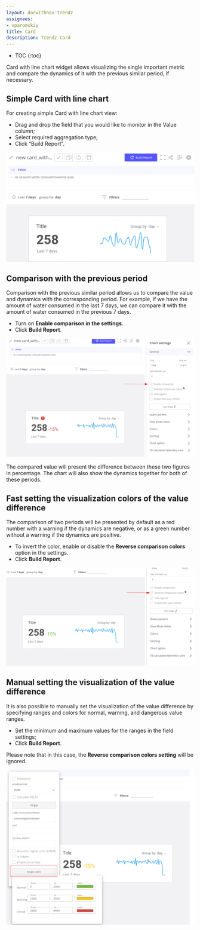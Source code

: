 ```yaml
---
layout: docwithnav-trendz
assignees:
- vparomskiy
title: Card
description: Trendz Card
---
```


* TOC
{:toc}


Card with line chart widget allows visualizing the single important metric and compare the dynamics of it with the previous similar period, if necessary.

## Simple Card with line chart

For creating simple Card with line chart view:

* Drag and drop the field that you would like to monitor in the Value column;
* Select required aggregation type;
* Click “Build Report”.

![image](/images/trendz/card-with-line-simple.png)

## Comparison with the previous period

Comparison with the previous similar period allows us to compare the value and dynamics with the corresponding period. 
For example, if we have the amount of water consumed in the last 7 days, we can compare it with the amount of water consumed in the previous 7 days.

* Turn on **Enable comparison in the settings**.
* Click **Build Report**.

![image](/images/trendz/card-with-line-comparison.png)

The compared value will present the difference between these two figures in percentage. The chart will also show the dynamics together for both of these periods.


## Fast setting the visualization colors of the value difference

The comparison of two periods will be presented by default as a red number with a warning if the dynamics are negative, or as a green number without a warning if the dynamics are positive.

* To invert the color, enable or disable the **Reverse comparison colors** option in the settings.
* Click **Build Report**.

![image](/images/trendz/card-with-line-reverse-colors.png)

## Manual setting the visualization of the value difference
It is also possible to manually set the visualization of the value difference by specifying ranges and colors for normal, warning, and dangerous value ranges.

* Set the minimum and maximum values for the ranges in the field settings;
* Click **Build Report**.

Please note that in this case, the **Reverse comparison colors setting** will be ignored.

![image](/images/trendz/card-with-line-custom-colors.png)
